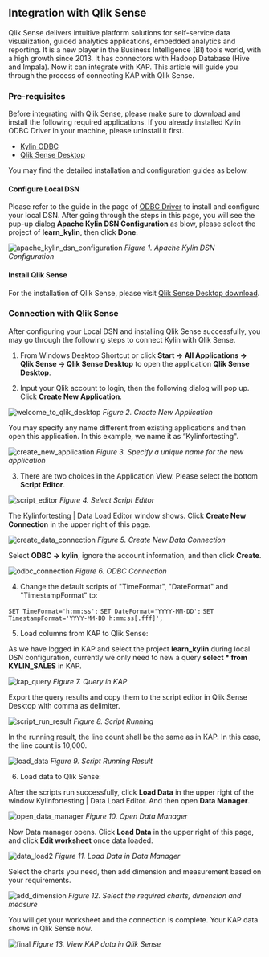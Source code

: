 ## Integration with Qlik Sense

Qlik Sense delivers intuitive platform solutions for self-service data visualization, guided analytics applications, embedded analytics and reporting. It is a new player in the Business Intelligence (BI) tools world, with a high growth since 2013. It has connectors with Hadoop Database (Hive and Impala). Now it can integrate with KAP. This article will guide you through the process of connecting KAP with Qlik Sense.  

### Pre-requisites

Before integrating with Qlik Sense, please make sure to download and install the following required applications. If you already installed Kylin ODBC Driver in your machine, please uninstall it first.

- [Kylin ODBC](http://kylin.apache.org/docs15/tutorial/odbc.html) 
- [Qlik Sense Desktop](http://www.qlik.com/us/try-or-buy/download-qlikview) 


You may find the detailed installation and configuration guides as below.

#### Configure Local DSN

Please refer to the guide in the page of [ODBC Driver](http://docs.kyligence.io/v2.5/en/driver/odbc.en.html) to install and configure your local DSN. After going through the steps in this page, you will see the pup-up dialog **Apache Kylin DSN Configuration** as blow, please select the project of **learn_kylin**, then click **Done**.

![apache_kylin_dsn_configuration](images/Qlik/apache_kylin_dsn_configuration.png)
*Figure 1. Apache Kylin DSN Configuration*

#### Install Qlik Sense

For the installation of Qlik Sense, please visit [Qlik Sense Desktop download](https://www.qlik.com/us/try-or-buy/download-qlik-sense).

### Connection with Qlik Sense
After configuring your Local DSN and installing Qlik Sense successfully, you may go through the following steps to connect Kylin with Qlik Sense.

1. From Windows Desktop Shortcut or click **Start -> All Applications -> Qlik Sense -> Qlik Sense Desktop** to open the application **Qlik Sense Desktop**.

2. Input your Qlik account to login, then the following dialog will pop up. Click **Create New Application**.

![welcome_to_qlik_desktop](images/qlik/welcome_to_qlik_desktop.png)
*Figure 2. Create New Application*

You may specify any name different from existing applications and then open this application. In this example, we name it as “Kylinfortesting".

![create_new_application](images/qlik/create_new_application.png)
*Figure 3. Specify a unique name for the new application*

3. There are two choices in the Application View. Please select the bottom **Script Editor**.

![script_editor](images/qlik/script_editor.png)
*Figure 4. Select Script Editor*

The Kylinfortesting | Data Load Editor window shows. Click **Create New Connection** in the upper right of this page.

![create_data_connection](images/qlik/create_data_connection.png)
*Figure 5. Create New Data Connection*

Select **ODBC -> kylin**, ignore the account information, and then click **Create**. 

![odbc_connection](images/qlik/odbc_connection.png)
*Figure 6. ODBC Connection*

4. Change the default scripts of "TimeFormat", "DateFormat" and "TimestampFormat" to:

`SET TimeFormat='h:mm:ss';`
`SET DateFormat='YYYY-MM-DD';`
`SET TimestampFormat='YYYY-MM-DD h:mm:ss[.fff]';`

5. Load columns from KAP to Qlik Sense:

As we have logged in KAP and select the project **learn_kylin** during local DSN configuration, currently we only need to new a query **select * from KYLIN_SALES** in KAP.

![kap_query](images/qlik/kap_query.png)
*Figure 7. Query in KAP*

Export the query results and copy them to the script editor in Qlik Sense Desktop with comma as delimiter. 

![script_run_result](images/qlik/script_run_result.png)
*Figure 8. Script Running*

In the running result, the line count shall be the same as in KAP. In this case, the line count is 10,000.

![load_data](images/qlik/load_data.png)
*Figure 9. Script Running Result*

6. Load data to Qlik Sense:

After the scripts run successfully, click **Load Data** in the upper right of the window Kylinfortesting | Data Load Editor. And then open **Data Manager**.

![open_data_manager](images/qlik/open_data_manager.png)
*Figure 10. Open Data Manager*

Now Data manager opens. Click **Load Data** in the upper right of this page, and click **Edit worksheet** once data loaded.

![data_load2](images/qlik/data_load2.png)
*Figure 11. Load Data in Data Manager*

Select the charts you need, then add dimension and measurement based on your requirements. 

![add_dimension](images/qlik/add_dimension.png)
*Figure 12. Select the required charts, dimension and measure*

You will get your worksheet and the connection is complete. Your KAP data shows in Qlik Sense now.

![final](images/qlik/final.png)
*Figure 13. View KAP data in Qlik Sense*